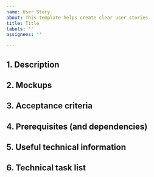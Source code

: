 ```yaml
---
name: User Story
about: This template helps create clear user stories
title: Title
labels: ''
assignees: ''

---
```


## 1. Description

## 2. Mockups

## 3. Acceptance criteria

## 4. Prerequisites (and dependencies)

## 5. Useful technical information

## 6. Technical task list
